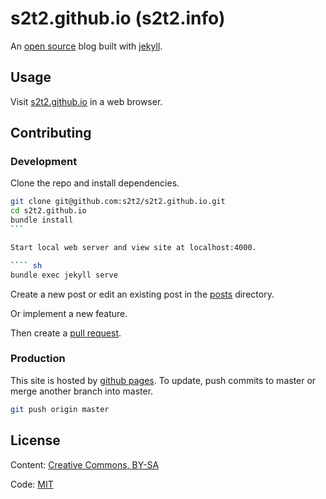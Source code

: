 # s2t2.github.io (s2t2.info)

An [open source](https://github.com/s2t2/s2t2.github.io) blog built with [jekyll](http://jekyllrb.com/).

## Usage

Visit [s2t2.github.io](http://s2t2.github.io/) in a web browser.

## Contributing

### Development

Clone the repo and install dependencies.

```` sh
git clone git@github.com:s2t2/s2t2.github.io.git
cd s2t2.github.io
bundle install
```

Start local web server and view site at localhost:4000.

```` sh
bundle exec jekyll serve
````

Create a new post or edit an existing post in the [posts](/_posts) directory.

Or implement a new feature.

Then create a [pull request](https://github.com/s2t2/s2t2.github.io/pulls/).

### Production

This site is hosted by [github pages](https://pages.github.com/). To update, push commits to master or merge another branch into master.

```` sh
git push origin master
````

## License

Content: [Creative Commons, BY-SA](http://creativecommons.org/licenses/by-sa/4.0/)

Code: [MIT](http://opensource.org/licenses/mit-license.php)
